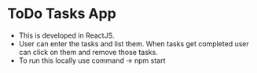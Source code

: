 # ToDo Tasks App

- This is developed in ReactJS.
- User can enter the tasks and list them. When tasks get completed user can click on them and remove those tasks.
- To run this locally use command -> npm start
